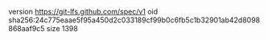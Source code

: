 version https://git-lfs.github.com/spec/v1
oid sha256:24c775eaae5f95a450d2c033189cf99b0c6fb5c1b32901ab42d8098868aaf9c5
size 1398
